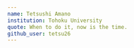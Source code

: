 ```yaml
---
name: Tetsushi Amano
institution: Tohoku University
quote: When to do it, now is the time.
github_user: tetsu26
---
```

